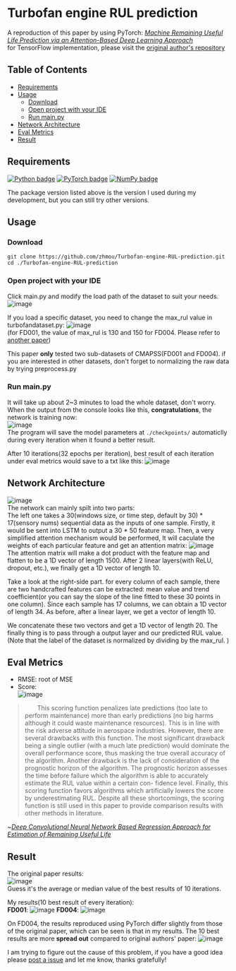 # Turbofan engine RUL prediction
A reproduction of this paper by using PyTorch: [*Machine Remaining Useful Life Prediction via an Attention-Based Deep Learning Approach*](https://personal.ntu.edu.sg/xlli/publication/RULAtt.pdf)  
for TensorFlow implementation, please visit the [original author's repository](https://github.com/ZhenghuaNTU/RUL-prediction-using-attention-based-deep-learning-approach)


## Table of Contents
- [Requirements](#requirements)
- [Usage](#usage)
    - [Download](#download)
    - [Open project with your IDE](#open-project-with-your-ide)
    - [Run main.py](#run-mainpy)
- [Network Architecture](#network-architecture)
- [Eval Metrics](#eval-metrics)
- [Result](#result)

## Requirements
[![Python badge](https://img.shields.io/badge/Python-3.9-blue.svg)](https://www.python.org/)
[![PyTorch badge](https://img.shields.io/badge/PyTorch-1.11.0-green.svg)](https://pytorch.org/)
[![NumPy badge](https://img.shields.io/badge/Numpy-1.22.2-yellow.svg)](https://numpy.org/)  

The package version listed above is the version I used during my development, but you can still try other versions.

## Usage
### Download
```
git clone https://github.com/zhmou/Turbofan-engine-RUL-prediction.git
cd ./Turbofan-engine-RUL-prediction
```
### Open project with your IDE
Click main.py and modify the load path of the dataset to suit your needs.  
![image](https://user-images.githubusercontent.com/43105172/165482739-6f4f4fc6-6dca-4a08-9ef4-a84b206e9e4f.png)

If you load a specific dataset, you need to change the max_rul value in turbofandataset.py:
![image](https://user-images.githubusercontent.com/43105172/165485985-2ab4f835-6006-45be-bee6-530e83ce2c05.png)  
(for FD001, the value of max_rul is 130 and 150 for FD004. Please refer to [another paper](https://oar.a-star.edu.sg/storage/r/r3zk8v8r78/dasfaa2016-014-final-v1.pdf))

This paper **only** tested two sub-datasets of CMAPSS(FD001 and FD004). if you are interested in other datasets, don't forget to normalizing the raw data by trying preprocess.py

### Run main.py
It will take up about 2~3 minutes to load the whole dataset, don't worry.  
When the output from the console looks like this, **congratulations**, the network is training now:  
![image](https://user-images.githubusercontent.com/43105172/165487346-7618b07c-3f06-448f-8000-ba80eafbe93d.png)  
The program will save the model parameters at <code>./checkpoints/</code> automaticlly during every iteration when it found a better result.

After 10 iterations(32 epochs per iteration), best result of each iteration under eval metrics would save to a txt like this:
![image](https://user-images.githubusercontent.com/43105172/165488259-6da54a06-0aae-4322-ab92-b5ca8fa5e0d3.png)

## Network Architecture
![image](https://user-images.githubusercontent.com/43105172/165488689-dfd63dcd-84a6-4c01-bd67-cbfb2d19b00c.png)  
The network can mainly spilt into two parts:  
The left one takes a 30(windows size, or time step, default by 30) * 17(sensory nums) sequential data as the inputs of one sample. Firstly, it would be sent into LSTM to output a 30 * 50 feature map. Then, a very simplified attention mechanism would be performed, It will caculate the weights of each particular feature and get an attention matrix:
![image](https://user-images.githubusercontent.com/43105172/165677077-c3850bb5-9410-4972-af9d-dc0f928c83d9.png)  
The attention matrix will make a dot product with the feature map and flatten to be a 1D vector of length 1500. After 2 linear layers(with ReLU, dropout, etc.), we finally get a 1D vector of length 10.

Take a look at the right-side part. for every column of each sample, there are two handcrafted features can be extracted: mean value and trend coefficient(or you can say the slope of the line fitted to these 30 points in one column). Since each sample has 17 columns, we can obtain a 1D vector of length 34. As before, after a linear layer, we get a vector of length 10.

We concatenate these two vectors and get a 1D vector of length 20. The finally thing is to pass through a output layer and our predicted RUL value. (Note that the label of the dataset is normalized by dividing by the max_rul. )


## Eval Metrics
- RMSE: root of MSE
- Score:  
![image](https://user-images.githubusercontent.com/43105172/165489175-61bf3a63-e56b-4efe-9986-c003b1b56c4e.png)
>&emsp;&emsp;This scoring function penalizes late predictions (too late to perform maintenance) more than early predictions (no big harms although it could waste maintenance resources). This is in line with the risk adverse attitude in aerospace industries. However, there are several drawbacks with this function. The most significant drawback being a single outlier (with a much late prediction) would dominate the overall performance score, thus masking the true overall accuracy of the algorithm. Another drawback is the lack of consideration of the prognostic horizon of the algorithm. The prognostic horizon assesses the time before failure which the algorithm is able to accurately estimate the RUL value within a certain con- fidence level. Finally, this scoring function favors algorithms which artificially lowers the score by underestimating RUL. Despite all these shortcomings, the scoring function is still used in this paper to provide comparison results with other methods in literature.  

~[*Deep Convolutional Neural Network Based Regression Approach for Estimation of Remaining Useful Life*](https://oar.a-star.edu.sg/storage/r/r3zk8v8r78/dasfaa2016-014-final-v1.pdf)

## Result
The original paper results:  
![image](https://user-images.githubusercontent.com/43105172/165681622-ebd1fe3b-9337-4839-b972-51f704511aae.png)  
Guess it's the average or median value of the best results of 10 iterations.  

My results(10 best result of every iteration):  
**FD001**:
![image](https://user-images.githubusercontent.com/43105172/165488259-6da54a06-0aae-4322-ab92-b5ca8fa5e0d3.png)
**FD004**:
![image](https://user-images.githubusercontent.com/43105172/165688530-9b4ccd65-7384-419b-b0a7-5dbb5e2c0dec.png)

On FD004, the results reproduced using PyTorch differ slightly from those of the original paper, which can be seen is that in my results. The 10 best results are more **spread out** compared to original authors' paper:
![image](https://user-images.githubusercontent.com/43105172/165689516-18251719-709c-48d0-a318-af35beda31d8.png)  

I am trying to figure out the cause of this problem, if you have a good idea please [post a issue](https://github.com/zhmou/zhmou.github.io/issues/new) and let me know, thanks gratefully!